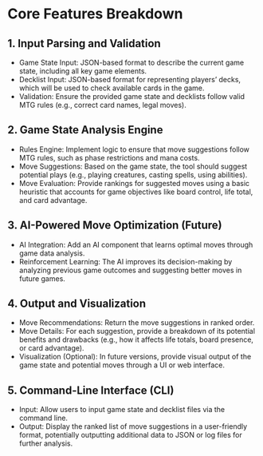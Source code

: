 # Core Features Breakdown
## 1. Input Parsing and Validation
- Game State Input: JSON-based format to describe the current game state, including all key game elements.
- Decklist Input: JSON-based format for representing players’ decks, which will be used to check available cards in the game.
- Validation: Ensure the provided game state and decklists follow valid MTG rules (e.g., correct card names, legal moves).
## 2. Game State Analysis Engine
- Rules Engine: Implement logic to ensure that move suggestions follow MTG rules, such as phase restrictions and mana costs.
- Move Suggestions: Based on the game state, the tool should suggest potential plays (e.g., playing creatures, casting spells, using abilities).
- Move Evaluation: Provide rankings for suggested moves using a basic heuristic that accounts for game objectives like board control, life total, and card advantage.
## 3. AI-Powered Move Optimization (Future)
- AI Integration: Add an AI component that learns optimal moves through game data analysis.
- Reinforcement Learning: The AI improves its decision-making by analyzing previous game outcomes and suggesting better moves in future games.
## 4. Output and Visualization
- Move Recommendations: Return the move suggestions in ranked order.
- Move Details: For each suggestion, provide a breakdown of its potential benefits and drawbacks (e.g., how it affects life totals, board presence, or card advantage).
- Visualization (Optional): In future versions, provide visual output of the game state and potential moves through a UI or web interface.
## 5. Command-Line Interface (CLI)
- Input: Allow users to input game state and decklist files via the command line.
- Output: Display the ranked list of move suggestions in a user-friendly format, potentially outputting additional data to JSON or log files for further analysis.
